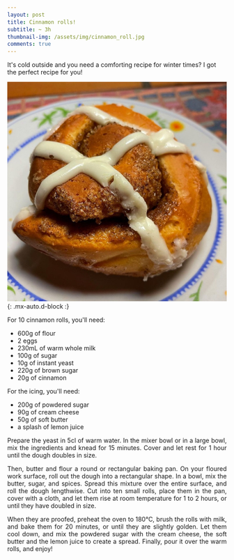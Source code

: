 ```yaml
---
layout: post
title: Cinnamon rolls!
subtitle: ~ 3h
thumbnail-img: /assets/img/cinnamon_roll.jpg
comments: true
---
```


It's cold outside and you need a comforting recipe for winter times? I got the perfect recipe for you!

![Cinnamon rolls](/assets/img/cinnamon_roll.jpg){: .mx-auto.d-block :}

For 10 cinnamon rolls, you'll need:

- 600g of flour
- 2 eggs
- 230mL of warm whole milk
- 100g of sugar
- 10g of instant yeast
- 220g of brown sugar
- 20g of cinnamon

For the icing, you'll need:

- 200g of powdered sugar
- 90g of cream cheese
- 50g of soft butter
- a splash of lemon juice

<div style="text-align: justify">
<p> Prepare the yeast in 5cl of warm water. In the mixer bowl or in a large bowl, mix the ingredients and knead for 15 minutes. Cover and let rest for 1 hour until the dough doubles in size. </p>
<p> Then, butter and flour a round or rectangular baking pan. On your floured work surface, roll out the dough into a rectangular shape. In a bowl, mix the butter, sugar, and spices. Spread this mixture over the entire surface, and roll the dough lengthwise. Cut into ten small rolls, place them in the pan, cover with a cloth, and let them rise at room temperature for 1 to 2 hours, or until they have doubled in size.</p>

<p> When they are proofed, preheat the oven to 180°C,  brush the rolls with milk, and bake them for 20 minutes, or until they are slightly golden. Let them cool down, and mix the powdered sugar with the cream cheese, the soft butter and the lemon juice to create a spread. Finally, pour it over the warm rolls, and enjoy!</p>
</div>
